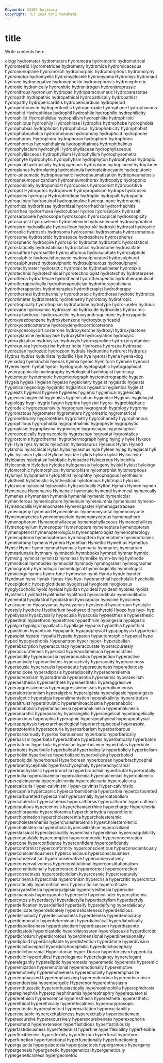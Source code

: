 ```yaml
---
Keywords: 31387 kojimura
Copyright: (C) 2024 Koji Murakami
---
```


# title

Write contents here.



ology hydrometer hydrometers hydrometra hydrometric hydrometrical hydrometrid
Hydrometridae hydrometry hydromica hydromicaceous hydromonoplane hydromorph hydromorphic hydromorphous hydromorphy hydromotor
hydromyelia hydromyelocele hydromyoma Hydromys hydronaut hydrone hydronegative hydronephelite hydronephrosis hydronephrotic
hydronic hydronically hydronitric hydronitrogen hydronitroprussic hydronitrous hydronium hydropac hydroparacoumaric Hydroparastatae
hydropath hydropathic hydropathical hydropathically hydropathist hydropathy hydropericarditis hydropericardium hydroperiod hydroperitoneum
hydroperitonitis hydroperoxide hydrophane hydrophanous hydrophid Hydrophidae hydrophil hydrophile hydrophilic hydrophilicity
hydrophilid Hydrophilidae hydrophilism hydrophilite hydrophiloid hydrophilous hydrophily Hydrophinae Hydrophis hydrophobe
hydrophobia hydrophobias hydrophobic hydrophobical hydrophobicity hydrophobist hydrophobophobia hydrophobous hydrophoby hydrophoid
hydrophone hydrophones Hydrophora hydrophoran hydrophore hydrophoria hydrophorous hydrophthalmia hydrophthalmos hydrophthalmus
hydrophylacium hydrophyll Hydrophyllaceae hydrophyllaceous hydrophylliaceous hydrophyllium Hydrophyllum hydrophysometra hydrophyte hydrophytic
hydrophytism hydrophyton hydrophytous hydropic hydropical hydropically hydropigenous hydroplane hydroplaned hydroplaner
hydroplanes hydroplaning hydroplanula hydroplatinocyanic hydroplutonic hydro-pneumatic hydropneumatic hydropneumatization hydropneumatosis hydropneumopericardium
hydropneumothorax hydropolyp hydroponic hydroponically hydroponicist hydroponics hydroponist hydropositive hydropot Hydropotes
hydropower hydropropulsion hydrops hydropses hydropsies hydropsy Hydropterideae hydroptic hydropult hydropultic
hydroquinine hydroquinol hydroquinoline hydroquinone hydrorachis hydrorhiza hydrorhizae hydrorhizal hydrorrhachis hydrorrhachitis
hydrorrhea hydrorrhoea hydrorubber hydros hydrosalpinx hydrosalt hydrosarcocele hydroscope hydroscopic hydroscopical
hydroscopicity hydroscopist hydroselenic hydroselenide hydroselenuret hydroseparation hydrosere hydrosilicate hydrosilicon hydro-ski
hydroski hydrosol hydrosole hydrosolic hydrosols hydrosoma hydrosomal hydrosomata hydrosomatous hydrosome
hydrosorbic hydrospace hydrosphere hydrospheres hydrospheric hydrospire hydrospiric hydrostat hydrostatic hydrostatical
hydrostatically hydrostatician hydrostatics hydrostome hydrosulfate hydrosulfide hydrosulfite hydrosulfurous hydrosulphate hydrosulphide
hydrosulphite hydrosulphocyanic hydrosulphurated hydrosulphuret hydrosulphureted hydrosulphuric hydrosulphurous hydrosulphuryl hydrotachymeter hydrotactic
hydrotalcite hydrotasimeter hydrotaxis hydrotechnic hydrotechnical hydrotechnologist hydrotechny hydroterpene hydrotheca hydrothecae
hydrothecal hydrotherapeutic hydrotherapeutical hydrotherapeutically hydrotherapeutician hydrotherapeuticians hydrotherapeutics hydrotherapies hydrotherapist hydrotherapy
hydrothermal hydrothermally hydrothoracic hydrothorax hydrotic hydrotical hydrotimeter hydrotimetric hydrotimetry hydrotomy
hydrotropic hydrotropically hydrotropism hydroturbine hydrotype hydro-ureter hydrous hydrovane hydroxamic hydroxamino
hydroxide hydroxides hydroximic hydroxy hydroxy- hydroxyacetic hydroxyanthraquinone hydroxyapatite hydroxyazobenzene hydroxybenzene
hydroxybutyricacid hydroxycorticosterone hydroxydehydrocorticosterone hydroxydesoxycorticosterone hydroxyketone hydroxyl hydroxylactone hydroxylamine hydroxylase hydroxylate
hydroxylation hydroxylic hydroxylization hydroxylize hydroxyls hydroxyproline hydroxytryptamine hydroxyurea hydroxyzine hydrozincite
Hydrozoa hydrozoa hydrozoal hydrozoan hydrozoic hydrozoon hydrula Hydruntine hydruret Hydrurus
Hydrus hydrus hydurilate hydurilic Hye hye hyemal hyena hyena-dog hyenadog
hyenanchin hyenas hyenia hyenic hyeniform hyenine hyenoid Hyeres hyet- hyetal
hyeto- hyetograph hyetographic hyetographical hyetographically hyetography hyetological hyetologist hyetology hyetometer
hyetometric hyetometrograph hyetometrographic hygeen Hygeia hygeia Hygeian hygeian hygeiolatry hygeist
hygeistic hygeists hygenics hygeology hygiantic hygiantics hygiastic hygiastics hygieist hygieists
hygienal hygiene hygienes hygienic hygienical hygienically hygienics hygienist hygienists hygienization
hygienize Hyginus hygiologist hygiology hygr- hygric hygrin hygrine hygristor hygro-
hygroblepharic hygrodeik hygroexpansivity hygrogram hygrograph hygrology hygroma hygromatous hygrometer hygrometers
hygrometric hygrometrical hygrometrically hygrometries hygrometry hygrophaneity hygrophanous hygrophilous hygrophobia hygrophthalmic
hygrophyte hygrophytic hygroplasm hygroplasma hygroscope hygroscopic hygroscopical hygroscopically hygroscopicity hygroscopy
hygrostat hygrostatics hygrostomia hygrothermal hygrothermograph hying hyingly hyke Hyksos hyl-
Hyla hyla hylactic hylactism hylaeosaurus Hylaeus Hylan Hyland hylarchic hylarchical
Hylas hylas hylasmus hyle hylean hyleg hylegiacal hyli hylic hylicism
hylicist Hylidae hylidae hylids hylism hylist Hyllus hylo- Hylobates hylobatian
hylobatic hylobatine Hylocereus Hylocichla Hylocomium Hylodes hylodes hylogenesis hylogeny hyloid
hyloist hylology hylomorphic hylomorphical hylomorphism hylomorphist hylomorphous Hylomys hylopathism hylopathist
hylopathy hylophagous hylotheism hylotheist hylotheistic hylotheistical hylotomous hylotropic hylozoic hylozoism
hylozoist hylozoistic hylozoistically Hylton Hyman Hymen hymen Hymenaea Hymenaeus Hymenaic
hymenaic hymenal hymeneal hymeneally hymeneals hymenean hymenia hymenial hymenic hymenicolar
hymeniferous hymeniophore hymenium hymeniumnia hymeniums hymeno- Hymenocallis Hymenochaete Hymenogaster Hymenogastraceae
hymenogeny hymenoid Hymenolepis hymenomycetal hymenomycete Hymenomycetes hymenomycetoid hymenomycetous hymenophore hymenophorum
Hymenophyllaceae hymenophyllaceous Hymenophyllites Hymenophyllum hymenopter Hymenoptera hymenoptera hymenopteran hymenopterist hymenopterological
hymenopterologist hymenopterology hymenopteron hymenopterous hymenopttera hymenotome hymenotomies hymenotomy hymens Hymera
Hymettian Hymettic Hymettius Hymettus Hymie Hymir hymn hymnal hymnals hymnaria
hymnaries hymnarium hymnariunaria hymnary hymnbook hymnbooks hymned hymner hymnic hymning
hymnist hymnists hymnless hymnlike hymn-loving hymnode hymnodical hymnodies hymnodist hymnody
hymnograher hymnographer hymnography hymnologic hymnological hymnologically hymnologist hymnology hymns hymn-tune
hymnwise hynd Hynda hynde hynder Hyndman hyne Hynek Hynes Hyo
hyo- hyobranchial hyocholalic hyocholic hyoepiglottic hyoepiglottidean hyoglossal hyoglossi hyoglossus hyoglycocholic
hyoid hyoidal hyoidan hyoideal hyoidean hyoides hyoids Hyolithes hyolithid Hyolithidae
hyolithoid hyomandibula hyomandibular hyomental hyoplastral hyoplastron hyoscapular hyoscine hyoscines hyoscyamine
Hyoscyamus hyoscyamus hyosternal hyosternum hyostylic hyostyly hyothere Hyotherium hyothyreoid hyothyroid
Hyozo hyp hyp- hyp. hypabyssal hypabyssally hypacusia hypacusis hypaesthesia hypaesthesic
hypaethral hypaethron hypaethros hypaethrum hypalgesia hypalgesic hypalgia hypalgic hypallactic hypallage
Hypanis hypanthia hypanthial hypanthium hypantrum Hypapante hypapophysial hypapophysis hyparterial hypaspist
hypate Hypatia Hypatie hypaton hypautomorphic hypaxial hype hyped hypegiaphobia Hypenantron
hyper hyper- hyperabelian hyperabsorption hyperaccuracy hyperaccurate hyperaccurately hyperaccurateness hyperacid hyperacidaminuria
hyperacidities hyperacidity hyperacousia hyperacoustics hyperaction hyperactive hyperactively hyperactivities hyperactivity hyperacuity
hyperacuness hyperacusia hyperacusis hyperacute hyperacuteness hyperadenosis hyperadipose hyperadiposis hyperadiposity hyperadrenalemia
hyperadrenalism hyperadrenia hyperaemia hyperaemic hyperaeolism hyperaesthesia hyperaesthete hyperaesthetic hyperaggressive hyperaggressiveness
hyperaggressivenesses hyperalbuminosis hyperaldosteronism hyperalgebra hyperalgesia hyperalgesic hyperalgesis hyperalgetic hyperalgia hyperalimentation
hyperalkalinity hyperaltruism hyperaltruist hyperaltruistic hyperaminoacidemia hyperanabolic hyperanabolism hyperanacinesia hyperanakinesia hyperanakinesis
hyperanarchic hyperanarchy hyperangelic hyperangelical hyperangelically hyperanxious hyperaphia hyperaphic hyperapophyseal hyperapophysial
hyperapophysis hyperarchaeological hyperarchepiscopal hyperaspist hyperazotemia hyperazoturia hyperbarbarism hyperbarbarous hyperbarbarously hyperbarbarousness
hyperbaric hyperbarically hyperbarism hyperbata hyperbatbata hyperbatic hyperbatically hyperbaton hyperbatons hyperbola
hyperbolae hyperbolaeon hyperbolas hyperbole hyperboles hyperbolic hyperbolical hyperbolically hyperbolicly hyperbolism
hyperbolist hyperbolize hyperbolized hyperbolizing hyperboloid hyperboloidal hyperboreal Hyperborean hyperborean hyperbrachycephal
hyperbrachycephalic hyperbrachycephaly hyperbrachycranial hyperbrachyskelic hyperbranchia hyperbranchial hyperbrutal hyperbrutally hyperbulia hypercalcaemia
hypercalcemia hypercalcemias hypercalcemic hypercalcinaemia hypercalcinemia hypercalcinuria hypercalciuria hypercalcuria Hyper-calvinism Hyper-calvinist
Hyper-calvinistic hypercapnia hypercapnic hypercarbamidemia hypercarbia hypercarbureted hypercarburetted hypercarnal hypercarnally hypercatabolism
hypercatalectic hypercatalexis hypercatharsis hypercathartic hypercathexis hypercautious hypercenosis hyperchamaerrhine hypercharge Hypercheiria
hyperchloraemia hyperchloremia hyperchlorhydria hyperchloric hyperchlorination hypercholesteremia hypercholesteremic hypercholesterinemia hypercholesterolemia hypercholesterolemic
hypercholesterolia hypercholia hypercivilization hypercivilized hyperclassical hyperclassicality hyperclean hyperclimax hypercoagulability hypercoagulable
hypercomplex hypercomposite hyperconcentration hypercone hyperconfidence hyperconfident hyperconfidently hyperconformist hyperconformity hyperconscientious
hyperconscientiously hyperconscientiousness hyperconscious hyperconsciousness hyperconservatism hyperconservative hyperconservatively hyperconservativeness hyperconstitutional hyperconstitutionalism
hyperconstitutionally hypercoracoid hypercorrect hypercorrection hypercorrectness hypercorticoidism hypercosmic hypercreaturely hypercrinemia hypercrinia
hypercrinism hypercrisia hypercritic hypercritical hypercritically hypercriticalness hypercriticism hypercriticize hypercryaesthesia hypercryalgesia
hypercryesthesia hypercube hypercyanosis hypercyanotic hypercycle hypercylinder hypercythemia hypercytosis hyperdactyl hyperdactylia
hyperdactylism hyperdactyly hyperdeification hyperdeified hyperdeify hyperdeifying hyperdelicacy hyperdelicate hyperdelicately hyperdelicateness
hyperdelicious hyperdeliciously hyperdeliciousness hyperdelness hyperdemocracy hyperdemocratic hyperdeterminant hyperdiabolical hyperdiabolically hyperdiabolicalness
hyperdialectism hyperdiapason hyperdiapente hyperdiastole hyperdiastolic hyperdiatessaron hyperdiazeuxis hyperdicrotic hyperdicrotism hyperdicrotous
hyperdimensional hyperdimensionality hyperdiploid hyperdissyllable hyperdistention hyperditone hyperdivision hyperdolichocephal hyperdolichocephalic hyperdolichocephaly
hyperdolichocranial Hyper-dorian hyper-Dorian hyperdoricism hyperdulia hyperdulic hyperdulical hyperelegance hyperelegancy hyperelegant
hyperelegantly hyperelliptic hyperemesis hyperemetic hyperemia hyperemic hyperemization hyperemotional hyperemotionally hyperemotive
hyperemotively hyperemotiveness hyperemotivity hyperemphasize hyperemphasized hyperemphasizing hyperendocrinia hyperendocrinism hyperendocrisia hyperenergetic
Hyperenor hyperenthusiasm hyperenthusiastic hyperenthusiastically hypereosinophilia hyperephidrosis hyperepinephria hyperepinephrinemia hyperepinephry hyperequatorial
hypererethism hyperessence hyperesthesia hyperesthete hyperesthetic hyperethical hyperethically hyperethicalness hypereuryprosopic hypereutectic
hypereutectoid hyperexaltation hyperexcitability hyperexcitable hyperexcitableness hyperexcitably hyperexcitement hyperexcursive hyperexcursively hyperexcursiveness
hyperexophoria hyperextend hyperextension hyperfastidious hyperfastidiously hyperfastidiousness hyperfederalist hyperfine hyperflexibility hyperflexible
hyperflexibleness hyperflexibly hyperflexion hyperfocal hyperform hyperfunction hyperfunctional hyperfunctionally hyperfunctioning hypergalactia
hypergalactosia hypergalactosis hypergamous hypergamy hypergenesis hypergenetic hypergenetical hypergenetically hypergeneticalness hypergeometric
